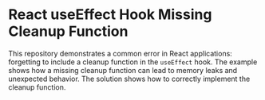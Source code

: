 # React useEffect Hook Missing Cleanup Function

This repository demonstrates a common error in React applications: forgetting to include a cleanup function in the `useEffect` hook.  The example shows how a missing cleanup function can lead to memory leaks and unexpected behavior.  The solution shows how to correctly implement the cleanup function.